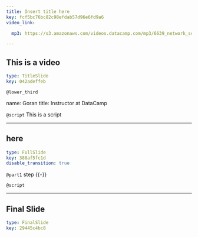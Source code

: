 ```yaml
---
title: Insert title here
key: fcf5bc76bc82c98efdab57d96e6fd9a6
video_link:

  mp3: https://s3.amazonaws.com/videos.datacamp.com/mp3/6639_network_science_a_tidy_approach/v2/6639_ch4_2.mp3

---
```

## This is a video

```yaml
type: TitleSlide
key: 042adeffeb
```





`@lower_third`

name: Goran
title: Instructor at DataCamp


`@script`
This is a script



---
## here

```yaml
type: FullSlide
key: 388af5fc1d
disable_transition: true
```

`@part1`
step {{-}}





`@script`




---
## Final Slide

```yaml
type: FinalSlide
key: 29445c4bc8
```








